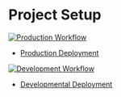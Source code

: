 # Project Setup

[![Production Workflow](https://github.com/ttd22/project1/actions/workflows/prod.yml/badge.svg)](https://github.com/ttd22/project1/actions/workflows/prod.yml)

* [Production Deployment](https://ttd22-p4-prod.herokuapp.com/)


[![Development Workflow](https://github.com/ttd22/project1//actions/workflows/dev.yml/badge.svg)](https://github.com/ttd22/project1/actions/workflows/dev.yml)

* [Developmental Deployment](https://ttd22-p4-dev.herokuapp.com/)
